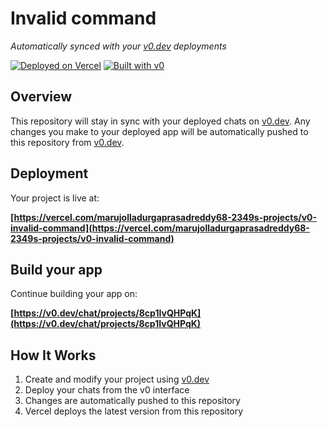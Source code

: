 # Invalid command

*Automatically synced with your [v0.dev](https://v0.dev) deployments*

[![Deployed on Vercel](https://img.shields.io/badge/Deployed%20on-Vercel-black?style=for-the-badge&logo=vercel)](https://vercel.com/marujolladurgaprasadreddy68-2349s-projects/v0-invalid-command)
[![Built with v0](https://img.shields.io/badge/Built%20with-v0.dev-black?style=for-the-badge)](https://v0.dev/chat/projects/8cp1IvQHPqK)

## Overview

This repository will stay in sync with your deployed chats on [v0.dev](https://v0.dev).
Any changes you make to your deployed app will be automatically pushed to this repository from [v0.dev](https://v0.dev).

## Deployment

Your project is live at:

**[https://vercel.com/marujolladurgaprasadreddy68-2349s-projects/v0-invalid-command](https://vercel.com/marujolladurgaprasadreddy68-2349s-projects/v0-invalid-command)**

## Build your app

Continue building your app on:

**[https://v0.dev/chat/projects/8cp1IvQHPqK](https://v0.dev/chat/projects/8cp1IvQHPqK)**

## How It Works

1. Create and modify your project using [v0.dev](https://v0.dev)
2. Deploy your chats from the v0 interface
3. Changes are automatically pushed to this repository
4. Vercel deploys the latest version from this repository

